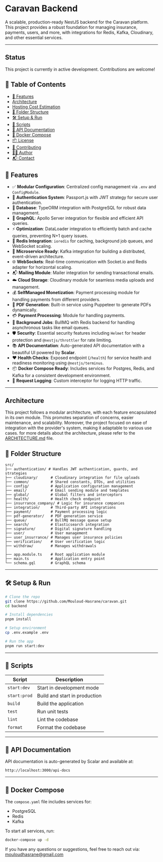 #  Caravan Backend

A scalable, production-ready NestJS backend for the Caravan platform. This project provides a robust foundation for managing insurance, payments, users, and more, with integrations for Redis, Kafka, Cloudinary, and other essential services.

---

## Status

This project is currently in active development. Contributions are welcome!

## 📖 Table of Contents

* [🚀 Features](#-features)
* [ Architecture](#architecture)
* [Hosting Cost Estimation](COST.md)
* [📂 Folder Structure](#-folder-structure)
* [🛠️ Setup & Run](#-setup--run)
* [🧪 Scripts](#-scripts)
* [📖 API Documentation](#-api-documentation)
* [🐳 Docker Compose](#-docker-compose)
* [📦 License](#-license)
* [🤝 Contributing](#-contributing)
* [🧑‍💻 Author](#-author)
* [📬 Contact](#-contact)

## 🚀 Features

* ✅ **Modular Configuration**: Centralized config management via `.env` and `ConfigModule`.
* 🔐 **Authentication System**: Passport.js with JWT strategy for secure user authentication.
* 🐘 **Database**: TypeORM integration with PostgreSQL for robust data management.
* 🤖 **GraphQL**: Apollo Server integration for flexible and efficient API queries.  
* ⚡ **Optimization**: DataLoader integration to efficiently batch and cache queries, preventing N+1 query issues.
* 🧠 **Redis Integration**: `ioredis` for caching, background job queues, and WebSocket scaling.  
* 📡 **Microservice Ready**: Kafka integration for building a distributed, event-driven architecture.   
* 🌐 **WebSockets**: Real-time communication with Socket.io and Redis adapter for horizontal scaling.  
* 📬 **Mailing Module**: Mailer integration for sending transactional emails.
* ☁️ **Cloud Storage**: Cloudinary module for seamless media uploads and management.
* 💰 **SelfManaged Monetization**: Payment processing module for handling payments from different providers.
* 📄 **PDF Generation**: Built-in service using Puppeteer to generate PDFs dynamically.
* 💳 **Payment Processing**: Module for handling payments.
* 🎯 **Background Jobs**: BullMQ with Redis backend for handling asynchronous tasks like email queues.
* 🛡️ **Security**: Essential security features including `Helmet` for header protection and `@nestjs/throttler` for rate limiting.
* 📚 **API Documentation**: Auto-generated API documentation with a beautiful UI powered by **Scalar**.
* ❤️ **Health Checks**: Exposed endpoint (`/health`) for service health and readiness monitoring using `@nestjs/terminus`.
* 📦 **Docker Compose Ready**: Includes services for Postgres, Redis, and Kafka for a consistent development environment.
* 📑 **Request Logging**: Custom interceptor for logging HTTP traffic.

---

## Architecture
This project follows a modular architecture, with each feature encapsulated in its own module. This promotes separation of concerns, easier maintenance, and scalability.
Moreover, the project focused on ease of integration with the provider's system, making it adaptable to various use cases.
for more details about the architecture, please refer to the [ARCHITECTURE.md](ARCHITECTURE.md) file.

## 📂 Folder Structure

```
src/
├── authentication/ # Handles JWT authentication, guards, and strategies
├── cloudinary/      # Cloudinary integration for file uploads
├── common/          # Shared constants, DTOs, and utilities
├── config/          # Application configuration management
├── email/           # Email sending module and templates
├── global/          # Global filters and interceptors
├── health/          # Health check endpoint
├── insurrance_company/ # Logic for insurance companies
├── integration/     # Third-party API integrations
├── payment/         # Payment processing logic
├── pdf-generator/   # PDF generation service
├── queue/           # BullMQ message queue setup
├── search/          # Elasticsearch integration
├── signature/       # Digital signature handling
├── user/            # User management
├── user_insurrance/ # Manages user insurance policies
├── verification/    # User verification logic
├── withdraw/        # Manages withdrawals
│
├── app.module.ts    # Root application module
├── main.ts          # Application entry point
└── schema.gql       # GraphQL schema
```

---

## 🛠️ Setup & Run

```bash
# Clone the repo
git clone https://github.com/Mouloud-Hasrane/caravan.git
cd backend

# Install dependencies
pnpm install

# Setup environment
cp .env.example .env

# Run the app
pnpm run start:dev
```

---

## 🧪 Scripts

| Script       | Description                   |
| ------------ | ----------------------------- |
| `start:dev`  | Start in development mode     |
| `start:prod` | Build and start in production |
| `build`      | Build the application         |
| `test`       | Run unit tests                |
| `lint`       | Lint the codebase             |
| `format`     | Format the codebase           |

---

## 📖 API Documentation

API documentation is auto-generated by Scalar and available at:

```
http://localhost:3000/api-docs
```

---

## 🐳 Docker Compose

The `compose.yaml` file includes services for:

* PostgreSQL
* Redis
* Kafka

To start all services, run:
```bash
docker-compose up -d
```


If you have any questions or suggestions, feel free to reach out via: [mouloudhasrane@gmail.com](mailto:mouloudhasrane@gmail.com)
